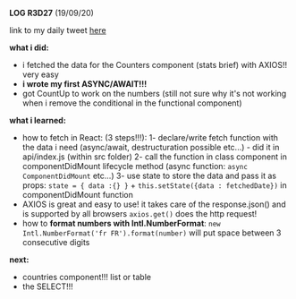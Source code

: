**LOG R3D27** (19/09/20)

link to my daily tweet [here](https://twitter.com/Nightcoder2/status/1307221527272787973)


**what i did:**

- i fetched the data for the Counters component (stats brief) with AXIOS!! very easy
- **i wrote my first ASYNC/AWAIT!!!**
- got CountUp to work on the numbers (still not sure why it's not working when i remove the conditional in the functional component)

**what i learned:**

- how to fetch in React: (3 steps!!!):
  1- declare/write fetch function with the data i need (async/await, destructuration possible etc...) -  did it in api/index.js (within src folder)
  2-  call the function in class component in componentDidMount lifecycle method (async function: `async ComponentDidMount` etc...)
  3-  use state to store the data and pass it as props: `state = { data :{} }` + `this.setState({data : fetchedDate})` in componentDidMount function 
- AXIOS is great and easy to use! it takes care of the response.json() and is supported by all browsers
`axios.get()` does the http request!
- how to **format numbers with Intl.NumberFormat**: `new Intl.NumberFormat('fr FR').format(number)` will put space between 3 consecutive digits

**next:**
   
- countries component!!! list or table 
- the SELECT!!!




 
